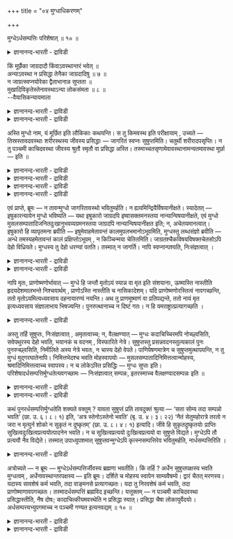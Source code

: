 +++
title = "०४ मुग्धाधिकरणम्"

+++

मुग्धेऽर्धसम्पत्तिः परिशेषात् ॥ १० ॥  
<details><summary>ज्ञानानन्द-भारती - द्राविडी</summary>

मुक्तेअर्दसम्बत्ति: परिसे षात् ॥ १० ॥
</details>

किं मूर्छैका जाग्रदादौ किंवाऽवस्थान्तरं भवेत् ॥  
अन्याऽवस्था न प्रसिद्धा तेनैका जाग्रदादिषु ॥ ७ ॥  
न जाग्रत्स्वप्नयोरेका द्वैताभानान्न सुप्तता ॥  
मुखादिविकृतेस्तेनावस्थाऽन्या लोकसंमता ॥ ८ ॥  
--वैयासिकन्यायमाला

<details><summary>ज्ञानानन्द-भारती - द्राविडी</summary>

मूर्च्चै ऎऩ्बदु जाक्किरत् मुदलियदिल् ऒऩ्ऱा? अल्लदु, वेऱु अवस्तैयागुमा? वेऱु अवस्तै पिरसित् तमायिल्लै। आगैयाल् जाक्किरत् मुदलियवैगळुक्कुळ् ऒऩ्ऱु ताऩ्।
</details>

<details><summary>ज्ञानानन्द-भारती - द्राविडी</summary>

इरण्डावदु पदार्त्तम् पिरगासिक्काददिऩाल् जाक्कि रत्, स्वप्ऩम् इवैगळिल् ऒऩ्ऱु अल्ल। मुगम् मुदलाऩदु विगारप्पट्टिरुप्पदाल् सु षुप्तियुमिल्लै। आगैयाल् वेऱु अवस्तै ताऩ्। उलगत्तिलुम् ऒप्पुक्कॊळ्ळप्पट्टदे।
</details>

अस्ति मुग्धो नाम, यं मूर्छित इति लौकिकाः कथयन्ति। स तु किमवस्थ इति परीक्षायाम् , उच्यते — तिस्रस्तावदवस्थाः शरीरस्थस्य जीवस्य प्रसिद्धाः — जागरितं स्वप्नः सुषुप्तमिति। चतुर्थी शरीरादपसृप्तिः। न तु पञ्चमी काचिदवस्था जीवस्य श्रुतौ स्मृतौ वा प्रसिद्धा अस्ति। तस्माच्चतसृणामेवावस्थानामन्यतमावस्था मूर्छा — इति ॥

<details><summary>ज्ञानानन्द-भारती - द्राविडी</summary>

(मूर्च्चै ऎऩ्बदु जाक्रम्, स्वप्ऩम्, सुषुप्ति मरणम् ऎऩ्ऱ नाऩ्गु अवस्तैगळिल् सेर्न्ददा अल्लदु वेऱाऩ अवस्तैया ऎऩ्ऱु सन्देहम् सुरुदि स्मिरुदिगळिलुम् लोगत्तिलुम् इन्द नाऩ्गु अवस् तैगळे पिरसित्तमाग इरुप्पदाल् ऐन्दावदु अवस्तै, पिरसित्तमाग इल्लाददाल् मूर्च्चै इन्द नाऩ्गु अवस्तैगळिल् सेर्न्ददु ताऩ् ऎऩ्ऱु पूर्वबक्षम्।
</details>

<details><summary>ज्ञानानन्द-भारती - द्राविडी</summary>

मूर्च्चैयिल् सिऱिदुम् अऱिवु इल्लाददाल् इदै जाक्रावस्तैयिलो स्वप्ऩावस्तैयिलो सेर्क्क मुडियादु। मेलुम् मूर्च्चैयिल् तेहम् कीऴे विऴुन्दुविडुगिऱदाल्। सुषुप्तियिलुम् सेर्क्क मुडियादु। सुषुप्तियिल् ऒऴुङ्गाग मूच्चुविडुगिऱाऩ्। मुगम् तॆळिवाग इरुक्किऱदु। उडलिल् नडुक्कमिल्लै। मूर्च्चैयिलो ऒऴुङ्गाऩ च्वासमिल्लामलुम् सिल समयम् च्वासमे इल्लामलुम् मुगत्तिल् विगारमुम्, नडुक्कमुम्, कण्गळ् तिऱन्द पडियुमुळ्ळदु। सुषुप्तियिल् कण् मूडियिरुक्किऱदु। सुषुप्तिक्कु सिरमम् कारणम्। मूर्च्चैक्कु पलमाऩ अडि कारणम्। इन्द वेऱ्ऱु मैगळाल् मूर्च्चै सुषुप्तियिलुम् सेर्न्ददल्ल। उडलिल् सूडुम्, पिराणऩुम् इरुप्पदाल् मरणत्तिलुम् सेर्न्ददल्ल। सुषुप्तियिलुम् मरणत्तिलुम् पोल् अऱिविऩ्मै इरुन्दालुम् मऱ्ऱ वेऱ्ऱुमैगळ् इरुप्पदाल् मूर्च्चै तऩियाऩ वेऱु अवस्तै ऎऩ्ऱु सित्तान्दम्)।
</details>

<details><summary>ज्ञानानन्द-भारती - द्राविडी</summary>

मूर्च्चैयडैन्दवऩॆऩ्ऱु ऎवऩै उलगत्तार् सॊल्गिऱार्गळो, अन्द मोहमडैन्दवऩ् इरुक्कि ऱाऩ्; अवऩ् ऎऩ्ऩ अवस्तैयुळ्ळवऩ् ऎऩ्ऱु कवऩिक् कै यिल् सॊल्लप्पडुगिऱदु।
</details>

<details><summary>ज्ञानानन्द-भारती - द्राविडी</summary>

पूर्वबक्षम् : सरीरत्तिलिरुक्कुम् जीवऩुक्कु, जागिरत्, स्वप्ऩम्, सुषुप्ति ऎऩ्ऱु मूऩ्ऱु अवस्तैगळे पिरसित्तमायिरुक्किऩ्ऱऩ। नाऩ्गावदु सरीरत्तिलिरुन्दु वॆळियेबोवदु (मरणम्)। सुरुदियिलावदु स्मिरुदि यिलावदु जीवऩुक्कु ऐन्दावदु अवस्तैयाग ऎदुवुम् पिरसित्तमाय् इल्लै। आगैयाल् नाऩ्गु अवस्तै कळुक्कुळ्ळेये ऒरु अवस्तै मूर्च्चै ऎऩ्ऱु।
</details>

एवं प्राप्ते, ब्रूमः — न तावन्मुग्धो जागरितावस्थो भवितुमर्हति। न ह्ययमिन्द्रियैर्विषयानीक्षते। स्यादेतत् — इषुकारन्यायेन मुग्धो भविष्यति — यथा इषुकारो जाग्रदपि इष्वासक्तमनस्तया नान्यान्विषयानीक्षते, एवं मुग्धो मुसलसम्पातादिजनितदुःखानुभवव्यग्रमनस्तया जाग्रदपि नान्यान्विषयानीक्षत इति; न, अचेतयमानत्वात्। इषुकारो हि व्यापृतमना ब्रवीति — इषुमेवाहमेतावन्तं कालमुपलभमानोऽभूवमिति, मुग्धस्तु लब्धसंज्ञो ब्रवीति — अन्धे तमस्यहमेतावन्तं कालं प्रक्षिप्तोऽभूवम् , न किञ्चिन्मया चेतितमिति। जाग्रतश्चैकविषयविषक्तचेतसोऽपि देहो विध्रियते। मुग्धस्य तु देहो धरण्यां पतति। तस्मात् न जागर्ति। नापि स्वप्नान्पश्यति, निःसंज्ञत्वात् ।

<details><summary>ज्ञानानन्द-भारती - द्राविडी</summary>

सित्तान्दम्: इव्विदम् वरुम् पोदु सॊल्गिऱोम्; मूर्च्चैयडैन्दवऩ् जागिरत् अवस्तैयुळ्ळवऩाग इरुक्क मुडियादु, एऩॆऩ्ऱाल् इवऩ् इन्दिरियङ्गळि ऩाल् विषयङ्गळै अऱिवदिल्लै। इप्पडियिरुक्कलामे: अम्बुगुऱि पार्क्किऱवऩुडैय नियायप्पडि मूर्च्चिदऩ् इरुक्कलाम्; ऎप्पडि अम्बुगुऱि वैप्पवऩ्, विऴित्तुक् कॊण्डिरुन्दबोदिलुम् अम्बिलेये मऩदैच् चॆलुत्तियबडियाल् वेऱु विषयङ्गळै पार्प्पदिल् लैयो। अव्विदमे मूर्च्चैयडैन्दवऩ् उलक्कै विऴुदल् मुदलियदाल् एऱ्पट्ट तुक्कत्तै अऩुबविप् पदिलेये मुऩैन्दुळ्ळ मऩस् उडैय तऩ्मैयिऩाल्, विऴिप्पुडऩ् इरुन्दुम्गूड, वेऱु विषयङ्गळै अऱिवदिल्लै, ऎऩ्ऱु। अप्पडियल्ल, अऱियामलिरुप् पदाल्, अम्बु ऎय्बवऩ् वॆळियिल् मऩदै सॆलुत्ति यवऩाय् "नाऩ् इव्वळवु कालमुम् अम्बैये कवऩित्तुक् कॊण्डिरुन्देऩ्” ऎऩ्ऱु सॊल्गिऱाऩ्। आऩाल् मूर्च्चैयडैन्दवऩ् पिरक्ञैयडैन्दु “इव्वळवु कालमुम् नाऩ् ऒरे कुरुट्टिरुट्टिल् तळ्ळबट् टिरुन्देऩ्, ऎदुवुम् ऎऩ्ऩाल् अऱियप्पडविल्लै” ऎऩ्ऱु सॊल्गिऱाऩ्। मेलुम्, ऒरे विषयत्तिल् ईडुबड मऩसुळ्ळवऩायिरुन्दालुम्, विऴित्तुक्कॊण्डु इरुप्प वऩुडैय सरीरम् तरिक्कप्पडुगिऱदु; मूर्च्चिदऩुक्को सरीरम् तरैयिल् विऴुन्दुविडुगिऱदु। आगैयाल् विऴित्तुक् कॊण्डिरुक्कविल्लै।
</details>

<details><summary>ज्ञानानन्द-भारती - द्राविडी</summary>

अऱिविल्लाददिऩाल् स्वप्ऩङ्गळैयुम् पार्प्प तिल्लै।
</details>

नापि मृतः, प्राणोष्मणोर्भावात् — मुग्धे हि जन्तौ मृतोऽयं स्यान्न वा मृत इति संशयानाः, ऊष्मास्ति नास्तीति हृदयदेशमालभन्ते निश्चयार्थम् , प्राणोऽस्ति नास्तीति च नासिकादेशम्। यदि प्राणोष्मणोरस्तित्वं नावगच्छन्ति, ततो मृतोऽयमित्यध्यवसाय दहनायारण्यं नयन्ति। अथ तु प्राणमूष्माणं वा प्रतिपद्यन्ते, ततो नायं मृत इत्यध्यवसाय संज्ञालाभाय भिषज्यन्ति। पुनरुत्थानाच्च न दिष्टं गतः। न हि यमराष्ट्रात्प्रत्यागच्छति ।

<details><summary>ज्ञानानन्द-भारती - द्राविडी</summary>

इऱन्दवऩुम् इल्लै, पिराणऩुम् उष्णमुम् इरुप्पदाल्। ऒरु पिराणि मूर्च्चिदऩायिरुक्कुम्बोदु इवऩ् इऱन्दुविट्टाऩा, इऱक्कविल्लैया ऎऩ्ऱु सन्देहप्पडुगिऱवर्गळ् उष्णम् इरुक्किऱदा, इल्लैया ऎऩ्ऱु तीर्माऩिप्पदऱ्काग ह्रुदय पिरदे सत्तैत् तॊट्टुप् पार्क्किऱार्गळ्। पिराणऩ् इरुक्किऱदा, इल्लैया ऎऩ्ऱु निच्चयिप्पदऱ्काग मूक्कुप् पिरदेसत् तैयुम् तॊट्टुप्पार्क्किऱार्गळ्। पिराणऩ् उष्णम् इवैगळिऩ् इरुप्पै ऎप्पॊऴुदु अऱियविल्लैयो, अप्पॊऴुदु इवऩ् इऱन्दवऩ् ऎऩ्ऱु तीर्माऩम् सॆय्दु कॊण्डु तहऩत्तिऱ्काग काट्टुक्कुक् कॊण्डुबोगि ऱार्गळ्। अल्लदु पिराणऩैयो उष्णत्तैयो उणर्न्दार्गळेयाऩाल्, अप्पॊऴुदु इवऩ् इऱक्क विल्लै ऎऩ्ऱु तीर्माऩित्तुक् कॊण्डु, पिरक्ञै एऱ्पडु वदऱ्काग वैत्तियम् सॆय्गिऱार्गळ्। मऱुबडियुम् ऎऴुन्दि रुप्पदाल् इऱक्कविल्लै। एऩॆऩ्ऱाल् यमऩुडैय राज्यत्तिलिरुन्दु तिरुम्बिवरुवदु किडैयादु।
</details>

अस्तु तर्हि सुषुप्तः, निःसंज्ञत्वात् , अमृतत्वाच्च; न, वैलक्षण्यात् — मुग्धः कदाचिच्चिरमपि नोच्छ्वसिति, सवेपथुरस्य देहो भवति, भयानकं च वदनम् , विस्फारिते नेत्रे। सुषुप्तस्तु प्रसन्नवदनस्तुल्यकालं पुनः पुनरुच्छ्वसिति, निमीलिते अस्य नेत्रे भवतः, न चास्य देहो वेपते। पाणिपेषणमात्रेण च सुषुप्तमुत्थापयन्ति, न तु मुग्धं मुद्गरघातेनापि। निमित्तभेदश्च भवति मोहस्वापयोः — मुसलसम्पातादिनिमित्तत्वान्मोहस्य, श्रमादिनिमित्तत्वाच्च स्वापस्य। न च लोकेऽस्ति प्रसिद्धिः — मुग्धः सुप्तः इति। परिशेषादर्धसम्पत्तिर्मुग्धतेत्यवगच्छामः — निःसंज्ञत्वात् सम्पन्नः, इतरस्माच्च वैलक्षण्यादसम्पन्नः इति ॥

<details><summary>ज्ञानानन्द-भारती - द्राविडी</summary>

अप्पडियाऩाल्, सुषुप्तियाग इरुक्कट्टुमे, पिरक्ञैयिल्लाददिऩालुम् इऱन्दु पोगामलिरुप्पदिऩा लुम्? इदु सरियल्ल, वित्यासमिरुप्पदाल्। मूर्च्चैय टैन्दवऩ् सिल समयम् वॆगु नेरम् कूड मूच्चुविडु वदिल्लै, इवऩुडैय सरीरम् नडुक्कत्तुडऩ् इरुक्कुम्, मुगमुम् पयङ्गरमायिरुक्कुम्, कण्गळ् इरण्डुम् नऩ्गु अगऩ्ऱु विऴित्तदाग इरुक्कुम्, तूङ्गुगिऱवऩो तॆळिन्द मुगत्तुडऩ् अडिक्कडि समाऩमाऩ इडैवॆळि युळ्ळ कालत्तिल् मूच्चुविडुगिऱाऩ्, इवऩुडैय कण्गळ् इरण्डुम् मूडियिरुक्कुम्, इवऩुडैय सरीरम् नडुङ्गादु। कैयाल् पिसैवदिऩालेये तूङ्गुगिऱवऩै ऎऴुप्पि विडुगिऱार्गळ्; मूर्च्चैयडैन्दवऩैयो मुत्करत्ताल् अडित्तालुम्, ऎऴुप्पमुडिवदिल्लै। मूर्च्चैक्कुम्, तूक्कत्तिऱ्कुम् निमित्तत्तिलुम् पेदम् इरुक्किऱदु, मूर्च्चैक्कु उलक्कै विऴुवदु मुदलियदु निमित्तमायुम्, तूक्कत्तिऱ्कु सिरमम् मुदलियदु निमित्तमायुम् इरुत्तलाल्। उलगत्तिलुम् मूर्च्चैयडैन्दिरुप्पवऩ् तूङ्गुगिऱाऩ् ऎऩ्ऱ पिरसित्ति किडैयादु।
</details>

<details><summary>ज्ञानानन्द-भारती - द्राविडी</summary>

“मिञ्जुवदाल्” (ऒऩ्ऱिलुम् सेराददिऩाल्) मूर्च्चैयुडऩ् इरुत्तल् ‘पादि सम्बत्ति' ऎऩ्ऱु अऱिगि ऱोम्, पिरक्ञैयिल्लाददिऩाल् सम्बत्तियडैन्दवऩ्, मऱ्ऱ वेऱ्ऱुमैयाल् सम्बत्तियडैयादवऩ्, ऎऩ्ऱु।
</details>

कथं पुनरर्धसम्पत्तिर्मुग्धतेति शक्यते वक्तुम् ? यावता सुषुप्तं प्रति तावदुक्तं श्रुत्या — ‘सता सोम्य तदा सम्पन्नो भवति’ (छा. उ. ६। ८। १) इति, ‘अत्र स्तेनोऽस्तेनो भवति’ (बृ. उ. ४। ३। २२) ‘नैतं सेतुमहोरात्रे तरतो न जरा न मृत्युर्न शोको न सुकृतं न दुष्कृतम्’ (छा. उ. ८। ४। १) इत्यादि। जीवे हि सुकृतदुष्कृतयोः प्राप्तिः सुखित्वदुःखित्वप्रत्ययोत्पादनेन भवति। न च सुखित्वप्रत्ययो दुःखित्वप्रत्ययो वा सुषुप्ते विद्यते। मुग्धेऽपि तौ प्रत्ययौ नैव विद्येते। तस्मात् उपाध्युपशमात् सुषुप्तवन्मुग्धेऽपि कृत्स्नसम्पत्तिरेव भवितुमर्हति, नार्धसम्पत्तिरिति ।

<details><summary>ज्ञानानन्द-भारती - द्राविडी</summary>

पूर्वबक्षम्: मूर्च्चैयुडऩिरुत्तल् अर्त्त (पादि) सम्बत्ति ऎऩ्ऱु ऎप्पडि सॊल्लमुडियुम्? तूङ्गुगिऱवऩैप् पऱ्ऱि सुरुदियिऩाल् इव्विदम् सॊल्लियिरुक्कैयिल् "हे सोम्य, अप्पॊऴुदु सत्वस्तुवुडऩ् सम्बत्ति यडैन्दवऩाग (सेर्न्दवऩाग) आगिऱाऩ्" (सान्।VI;८-१), “इङ्गे तिरुडऩ् तिरुडऩल्लादवऩाग आगिऱाऩ्" (पिरुहत्।IV;३-२२) "इन्द अणैयै पगल् रात्तिरि ताण्डुवदिल्लै, जरैयुम् इल्लै, मिरुत्युवुम् इल्लै, सोगमुम् इल्लै, पुण्णियम् इल्लै, पाबम् इल्लै”(सान्।VIII;४-१) ऎऩ्बदु मुदलाऩदु जीवऩिडत्तिल् ताऩे सुगिदुक्कि ऎऩ्गिऱ ऎण्णत्तै उण्डु पण्णुवदाल् पुण्णियम् पाबम् इवैगळुक्कु इडमुण्डु। सुषुप्तियिल् सुगि ऎऩ्ऱ ऎण्णमो तुक्कि ऎऩ्ऱ ऎण्णमो किडैयादु; मूर्च्चैयडैन्द वऩिडमुम् अन्द इरण्डु ऎण्णङ्गळुम् किडैयवे किडैयादु। आगैयाल् उबादिगळ् अडङ्गि इरुक्किऱ पडियाल् तूङ्गिऩवऩिडम्बोल मूर्च्चैयडैन्दव ऩिडमुम् पूरासम्बत्ति इरुप्पदुदाऩ् न्यायम्, पादि सम्बत्तियॆऩ्बदु इल्लै, ऎऩ्ऱु।
</details>

अत्रोच्यते — न ब्रूमः — मुग्धेऽर्धसम्पत्तिर्जीवस्य ब्रह्मणा भवतीति। किं तर्हि ? अर्धेन सुषुप्तपक्षस्य भवति मुग्धत्वम् , अर्धेनावस्थान्तरपक्षस्य — इति ब्रूमः। दर्शिते च मोहस्य स्वापेन साम्यवैषम्ये। द्वारं चैतत् मरणस्य। यदास्य सावशेषं कर्म भवति, तदा वाङ्मनसे प्रत्यागच्छतः। यदा तु निरवशेषं कर्म भवति, तदा प्राणोष्माणावपगच्छतः। तस्मादर्धसम्पत्तिं ब्रह्मविद इच्छन्ति। यत्तूक्तम् — न पञ्चमी काचिदवस्था प्रसिद्धास्तीति, नैष दोषः; कादाचित्कीयमवस्थेति न प्रसिद्धा स्यात्। प्रसिद्धा चैषा लोकायुर्वेदयोः। अर्धसम्पत्त्यभ्युपगमाच्च न पञ्चमी गण्यत इत्यनवद्यम् ॥ १० ॥

<details><summary>ज्ञानानन्द-भारती - द्राविडी</summary>

सित्तान्दम्: इदिल् सॊल्लप्पडुगिऱदु: मूर्च्चै अडैन्दवऩ् विषयत्तिल् जीवऩुक्कु पिरह्मत्तुडऩ् पादि सम्बत्ति एऱ्पडुगिऱदु ऎऩ्ऱु नाम् सॊल्लविल्लै। अप्पडियाऩाल् ऎऩ्ऩ ऎऩ्ऱाल् मूर्च्चै पादि सुषुप्ति पक्षत्तैयुम्, पादि वेऱु अवस्तैयैयुम् सेर्न्ददाग इरुक्किऱदु, ऎऩ्गिऱोम्। मूर्च्चैक्कु तूक्कत्तुडऩ् उळ्ळ समाऩत् तऩ्मैयुम्, वित्यासत्तऩ्मैयुम् काट्टप्पट्टि रुक्किऩ्ऱऩ। इदु मरणत्तिऱ्कु वऴि। इवऩुक्कु (अऩुबविक्क वेण्डिय) कर्मा मीदमुळ्ळदाग ऎप्पॊऴुदु इरुक्कुमो, अप्पॊऴुदु वाक्कुम्, मऩसुम् तिरुम्बि वरुम्। कर्मा पाक्कियऩ्ऩियिल् इरुन्दुविट्टालो, अप्पॊऴुदु पिराणऩुम्, उष्णमुम् पोय्विडुम्। आगैयाल् पिरह्मत्तै अऱिन्दवर्गळ् (वेदत्तै अऱिन्दवर्गळ्) पादि सम्बत्ति ऎऩ्ऱु ऎण्णुगिऱार्गळ्।
</details>

<details><summary>ज्ञानानन्द-भारती - द्राविडी</summary>

ऐन्दावदु अवस्तै ऎदुवुम् पिरसित्तमायिल्लै यॆऩ्ऱु ऎदु सॊल्लप्पट्टदो, अदु तोषमिल्लै। ऎप्पॊऴुदेऩुम् एऱ्पडक्कूडिय अवस्तै इदु ऎऩ्बदिऩाल् पिरसित्तमिल्लामलिरुक्कलाम्। उलगत्तिलुम्, आयूर्वेदत्तिलुम् पिरसित्तमागवे इरुक्किऱदु। पादिसम्बत्ति ऎऩ्ऱु ऒप्पुक्कॊळ्वदिऩाल् इदु ऐन्दावदाग ऎण्णप् पडुवदिल्लै, ऎऩ्ऱु ऒरु तोषमुमिल्लै।
</details>

